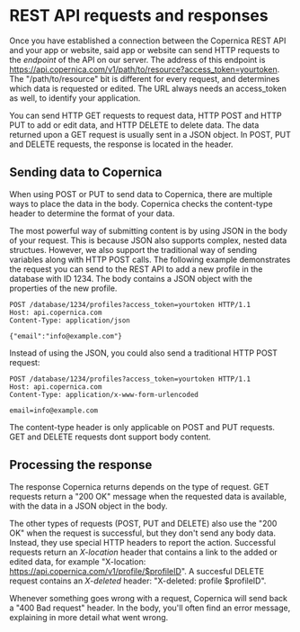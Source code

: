 # REST API requests and responses

Once you have established a connection between the Copernica REST API and your app or website, said app or website can send HTTP requests to the *endpoint* of the API on our server. The address of this endpoint is https://api.copernica.com/v1/path/to/resource?access_token=yourtoken. The "/path/to/resource" bit is different for every request, and determines which data is requested or edited. The URL always needs an access_token as well, to identify your application.

You can send HTTP GET requests to request data, HTTP POST and HTTP PUT to add or edit data, and HTTP DELETE to delete data. The data returned upon a GET request is usually sent in a JSON object. In POST, PUT and DELETE requests, the response is located in the header.

## Sending data to Copernica

When using POST or PUT to send data to Copernica, there are multiple ways to place the data in the body. Copernica checks the content-type header to determine the format of your data.

The most powerful way of submitting content is by using JSON in the body of your request. This is because JSON also supports complex, nested data structues. However, we also support the traditional way of sending variables along with HTTP POST calls. The following example demonstrates the request you can send to the REST API to add a new profile in the database with ID 1234. The body contains a JSON object with the properties of the new profile.

    POST /database/1234/profiles?access_token=yourtoken HTTP/1.1
    Host: api.copernica.com
    Content-Type: application/json
    
    {"email":"info@example.com"}

Instead of using the JSON, you could also send a traditional HTTP POST request:

    POST /database/1234/profiles?access_token=yourtoken HTTP/1.1
    Host: api.copernica.com
    Content-Type: application/x-www-form-urlencoded
    
    email=info@example.com

The content-type header is only applicable on POST and PUT requests. GET and DELETE requests dont support body content.

## Processing the response

The response Copernica returns depends on the type of request. GET requests return a "200 OK" message when the requested data is available, with the data in a JSON object in the body.

The other types of requests (POST, PUT and DELETE) also use the "200 OK" when the request is successful, but they don't send any body data. Instead, they use special HTTP headers to report the action. Successful requests return an *X-location* header that contains a link to the added or edited data, for example "X-location: https://api.copernica.com/v1/profile/$profileID". A succesful DELETE request contains an *X-deleted* header: "X-deleted: profile $profileID".

Whenever something goes wrong with a request, Copernica will send back a "400 Bad request" header. In the body, you'll often find an error message, explaining in more detail what went wrong.

